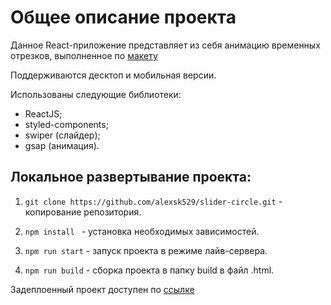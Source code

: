 # Общее описание проекта

Данное React-приложение представляет из себя анимацию временных отрезков, выполненное по [макету](https://www.figma.com/file/YXCbNT4Jf9INk62BKTZw1z/%D0%A2%D0%B5%D1%81%D1%82%D0%BE%D0%B2%D0%BE%D0%B5-%D0%B7%D0%B0%D0%B4%D0%B0%D0%BD%D0%B8%D0%B5?node-id=0%3A1&t=9axtkzHVFLmDObC6-0)

Поддерживаются десктоп и мобильная версии.

Использованы следующие библиотеки:
- ReactJS;
- styled-components;
- swiper (слайдер);
- gsap (анимация).

## Локальное развертывание проекта:

1. ```git clone https://github.com/alexsk529/slider-circle.git``` - копирование репозитория.

2. ```npm install ``` - установка необходимых зависимостей. <br/>

3. ``` npm run start ``` - запуск проекта в режиме лайв-сервера. <br/>

4. ``` npm run build ``` - сборка проекта в папку build в файл .html.

Задеплоенный проект доступен по [ссылке](https://slider-circle.vercel.app/)
